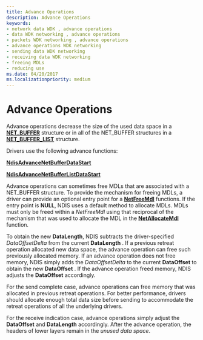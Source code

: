 ```yaml
---
title: Advance Operations
description: Advance Operations
keywords:
- network data WDK , advance operations
- data WDK networking , advance operations
- packets WDK networking , advance operations
- advance operations WDK networking
- sending data WDK networking
- receiving data WDK networking
- freeing MDLs
- reducing use
ms.date: 04/20/2017
ms.localizationpriority: medium
---
```


# Advance Operations





Advance operations decrease the size of the used data space in a [**NET\_BUFFER**](/windows-hardware/drivers/ddi/ndis/ns-ndis-_net_buffer) structure or in all of the NET\_BUFFER structures in a [**NET\_BUFFER\_LIST**](/windows-hardware/drivers/ddi/ndis/ns-ndis-_net_buffer_list) structure.

Drivers use the following advance functions:

[**NdisAdvanceNetBufferDataStart**](/windows-hardware/drivers/ddi/ndis/nf-ndis-ndisadvancenetbufferdatastart)

[**NdisAdvanceNetBufferListDataStart**](/windows-hardware/drivers/ddi/ndis/nf-ndis-ndisadvancenetbufferlistdatastart)

Advance operations can sometimes free MDLs that are associated with a NET\_BUFFER structure. To provide the mechanism for freeing MDLs, a driver can provide an optional entry point for a [**NetFreeMdl**](/windows-hardware/drivers/ddi/ndis/nc-ndis-net_buffer_free_mdl_handler) functions. If the entry point is **NULL**, NDIS uses a default method to allocate MDLs. MDLs must only be freed within a *NetFreeMdl* using that reciprocal of the mechanism that was used to allocate the MDL in the [**NetAllocateMdl**](/windows-hardware/drivers/ddi/ndis/nc-ndis-net_buffer_allocate_mdl_handler) function.

To obtain the new **DataLength**, NDIS subtracts the driver-specified *DataOffsetDelta* from the current **DataLength** . If a previous retreat operation allocated new data space, the advance operation can free such previously allocated memory. If an advance operation does not free memory, NDIS simply adds the *DataOffsetDelta* to the current **DataOffset** to obtain the new **DataOffset** . If the advance operation freed memory, NDIS adjusts the **DataOffset** accordingly.

For the send complete case, advance operations can free memory that was allocated in previous retreat operations. For better performance, drivers should allocate enough total data size before sending to accommodate the retreat operations of all the underlying drivers.

For the receive indication case, advance operations simply adjust the **DataOffset** and **DataLength** accordingly. After the advance operation, the headers of lower layers remain in the *unused data space*.

 


